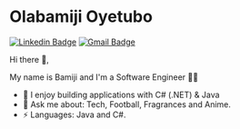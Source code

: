 # Olabamiji Oyetubo
[![Linkedin Badge](https://img.shields.io/badge/-olabamijioyetubo-blue?style=flat-square&logo=Linkedin&logoColor=white&link=https://www.linkedin.com/in/olabamiji-oyetubo-9a5538162/)](https://www.linkedin.com/in/%F0%9F%91%A8%F0%9F%8F%BD%E2%80%8D%F0%9F%92%BB-olabamiji-oyetubo-9a5538162) 
[![Gmail Badge](https://img.shields.io/badge/-oyetubobamiji@gmail.com-c14438?style=flat-square&logo=Gmail&logoColor=white&link=mailto:oyetubobamiji@gmail.com)](mailto:oyetubobamiji@gmail.com)

 Hi there 👋, 
 <p>
My name is Bamiji and I'm a Software Engineer 👨‍💻
</p>
<ul>
 <li> 🔭 I enjoy building applications with C# (.NET) & Java </li>
 <li> 💬 Ask me about: Tech, Football, Fragrances and Anime.</li>
 <li>⚡ Languages: Java and C#. </li>
</ul>
